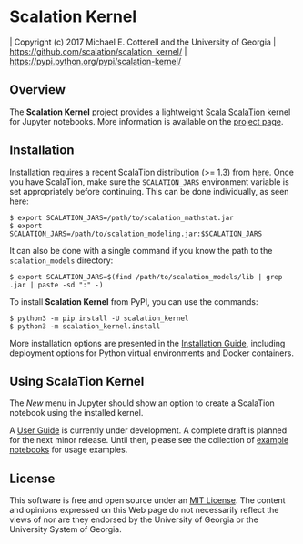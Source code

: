 # Scalation Kernel

| Copyright (c) 2017 Michael E. Cotterell and the University of Georgia
| https://github.com/scalation/scalation_kernel/
| https://pypi.python.org/pypi/scalation-kernel/

## Overview

The **Scalation Kernel** project provides a lightweight
[Scala](http://www.scala-lang.org)
[ScalaTion](http://cobweb.cs.uga.edu/~jam/scalation.html) kernel for
Jupyter notebooks. 
More information is available on the
[project page](https://github.com/scalation/scalation_kernel).

## Installation

Installation requires a recent ScalaTion distribution (>= 1.3) from
[here](http://cobweb.cs.uga.edu/~jam/scalation.html). Once you have
ScalaTion, make sure the ``SCALATION_JARS`` environment variable is
set appropriately before continuing. This can be done individually,
as seen here:

```
$ export SCALATION_JARS=/path/to/scalation_mathstat.jar
$ export SCALATION_JARS=/path/to/scalation_modeling.jar:$SCALATION_JARS
```

It can also be done with a single command if you know the path to the
``scalation_models`` directory:

```
$ export SCALATION_JARS=$(find /path/to/scalation_models/lib | grep .jar | paste -sd ":" -)
```

To install **Scalation Kernel** from PyPI, you can use the commands:

```
$ python3 -m pip install -U scalation_kernel
$ python3 -m scalation_kernel.install
```

More installation options are presented in the
[Installation Guide](https://github.com/scalation/scalation_kernel/blob/master/INSTALL.md),
including deployment options for Python virtual environments and
Docker containers. 

## Using ScalaTion Kernel

The *New* menu in Jupyter should show an option to create a ScalaTion
notebook using the installed kernel. 

A [User Guide](https://github.com/scalation/scalation_kernel/blob/master/USER.md)
is currently under development. A complete draft is planned for the next minor
release. Until then, please see the collection of
[example notebooks](https://github.com/scalation/scalation_kernel/tree/master/notebooks)
for usage examples.

## License

This software is free and open source under an
[MIT License](https://github.com/scalation/scalation_kernel/blob/master/LICENSE.md).
The content and opinions expressed on this Web page do not necessarily
reflect the views of nor are they endorsed by the University of Georgia or
the University System of Georgia.

